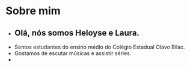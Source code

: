 # Sobre mim

- ## Olá, nós somos Heloyse e Laura. ##
- Somos estudantes do ensino médio do Colégio Estadual Olavo Bilac.
- Gostamos de escutar músicas e assistir séries. 
- 
